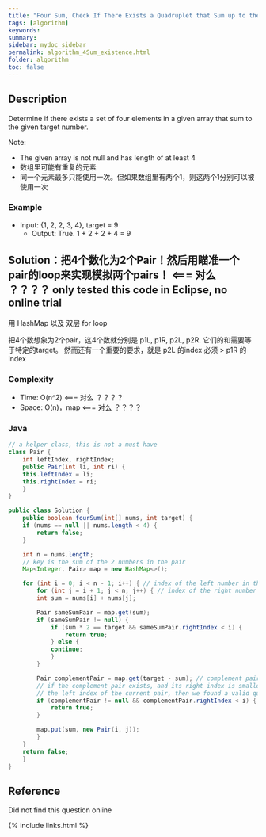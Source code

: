 ```yaml
---
title: "Four Sum, Check If There Exists a Quadruplet that Sum up to the Target Number"
tags: [algorithm]
keywords:
summary:
sidebar: mydoc_sidebar
permalink: algorithm_4Sum_existence.html                               
folder: algorithm
toc: false
---
```


## Description
Determine if there exists a set of four elements in a given array that sum to the given target number.

Note:
* The given array is not null and has length of at least 4
* 数组里可能有重复的元素
* 同一个元素最多只能使用一次。但如果数组里有两个1，则这两个1分别可以被使用一次

### Example
* Input: {1, 2, 2, 3, 4}, target = 9
  * Output: True. 1 + 2 + 2 + 4 = 9

## Solution：把4个数化为2个Pair！然后用瞄准一个pair的loop来实现模拟两个pairs！    <=== 对么 ？？？？ only tested this code in Eclipse, no online trial

用 HashMap 以及 双层 for loop

把4个数想象为2个pair，这4个数就分别是 p1L, p1R, p2L, p2R. 它们的和需要等于特定的target。
然而还有一个重要的要求，就是 p2L 的index 必须 > p1R 的index

### Complexity
* Time: O(n^2) <=== 对么 ？？？？
* Space: O(n)，map <=== 对么 ？？？？

### Java
```java
// a helper class, this is not a must have
class Pair {
    int leftIndex, rightIndex;
    public Pair(int li, int ri) {
	this.leftIndex = li;
	this.rightIndex = ri;
    }
}

public class Solution {
    public boolean fourSum(int[] nums, int target) {
	if (nums == null || nums.length < 4) {
	    return false;
	}

	int n = nums.length;
	// key is the sum of the 2 numbers in the pair
	Map<Integer, Pair> map = new HashMap<>();

	for (int i = 0; i < n - 1; i++) { // index of the left number in the pair
	    for (int j = i + 1; j < n; j++) { // index of the right number in the pair
		int sum = nums[i] + nums[j];

		Pair sameSumPair = map.get(sum);
		if (sameSumPair != null) {
		    if (sum * 2 == target && sameSumPair.rightIndex < i) {
		        return true;
		    } else {
			continue;
		    }
		}

		Pair complementPair = map.get(target - sum); // complement pair
		// if the complement pair exists, and its right index is smaller than
		// the left index of the current pair, then we found a valid quadruplet
		if (complementPair != null && complementPair.rightIndex < i) {
		    return true;
		}

		map.put(sum, new Pair(i, j));
	    }
	}
	return false;
    }
}
```

## Reference
Did not find this question online

{% include links.html %}
